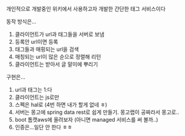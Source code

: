 개인적으로 개발중인 위키에서 사용하고자 개발한 간단한 태그 서비스이다

동작 방식은...
1. 클라이언트가 url과 태그들을 서버로 보냄
2. 등록안 url이면 등록
3. 태그들과 매핑되는 url을 검색
4. 매칭되는 url이 많은 순으로 정렬해 리턴
5. 클라이언트는 받아서 글 말미에 뿌리기
 
구현은...
1. url과 태그는 1:다
2. 클라이언트는 js로만
3. 스펙은 hal로 (4번 하면 내가 할게 없네 ㅎ)
4. 서버는 몽고에 spring data rest로 쉽게 만들기. 몽고랩이 공짜라서 몽고로..
5. boot 톰캣aws에 올려보자 (아니면 managed 서비스를 써 볼까..) 
6. 인증은...일단 안 한다 ㅎㅎ
